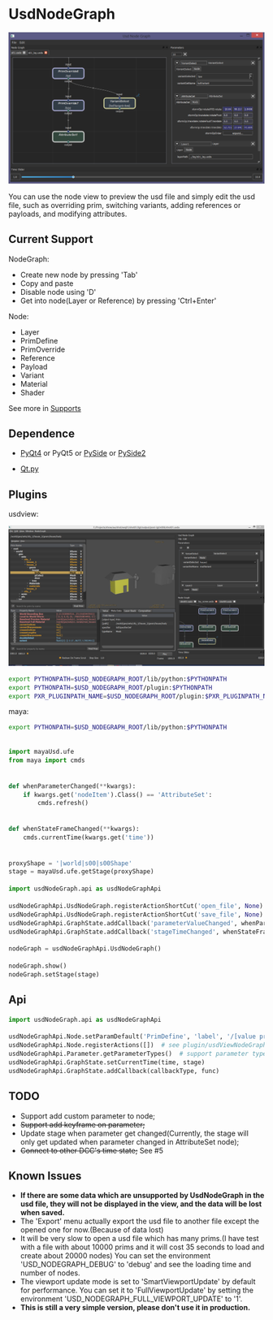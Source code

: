 # UsdNodeGraph

![screenshot01](screenshot/screenshot01.png)

You can use the node view to preview the usd file and simply edit the usd file, such as overriding prim, switching variants, adding references or payloads, and modifying attributes.


## Current Support

NodeGraph:
+ Create new node by pressing 'Tab'
+ Copy and paste
+ Disable node using 'D'
+ Get into node(Layer or Reference) by pressing 'Ctrl+Enter'

Node:
+ Layer
+ PrimDefine
+ PrimOverride
+ Reference
+ Payload
+ Variant
+ Material
+ Shader

See more in [Supports](Supports.md)

## Dependence

+ [PyQt4](https://www.lfd.uci.edu/~gohlke/pythonlibs/#pyqt4)
or PyQt5
or [PySide](https://www.lfd.uci.edu/~gohlke/pythonlibs/#pyside)
or [PySide2](http://download.qt.io/snapshots/ci/pyside/)

+ [Qt.py](https://github.com/mottosso/Qt)


## Plugins

usdview:

![screenshot01](screenshot/screenshot02.png)

```bash
export PYTHONPATH=$USD_NODEGRAPH_ROOT/lib/python:$PYTHONPATH
export PYTHONPATH=$USD_NODEGRAPH_ROOT/plugin:$PYTHONPATH
export PXR_PLUGINPATH_NAME=$USD_NODEGRAPH_ROOT/plugin:$PXR_PLUGINPATH_NAME
```

maya:
```bash
export PYTHONPATH=$USD_NODEGRAPH_ROOT/lib/python:$PYTHONPATH
```

```python

import mayaUsd.ufe
from maya import cmds


def whenParameterChanged(**kwargs):
    if kwargs.get('nodeItem').Class() == 'AttributeSet':
        cmds.refresh()


def whenStateFrameChanged(**kwargs):
    cmds.currentTime(kwargs.get('time'))


proxyShape = '|world|s00|s00Shape'
stage = mayaUsd.ufe.getStage(proxyShape)

import usdNodeGraph.api as usdNodeGraphApi

usdNodeGraphApi.UsdNodeGraph.registerActionShortCut('open_file', None)
usdNodeGraphApi.UsdNodeGraph.registerActionShortCut('save_file', None)
usdNodeGraphApi.GraphState.addCallback('parameterValueChanged', whenParameterChanged)
usdNodeGraphApi.GraphState.addCallback('stageTimeChanged', whenStateFrameChanged)

nodeGraph = usdNodeGraphApi.UsdNodeGraph()

nodeGraph.show()
nodeGraph.setStage(stage)
```


## Api
```python
import usdNodeGraph.api as usdNodeGraphApi

usdNodeGraphApi.Node.setParamDefault('PrimDefine', 'label', '/[value primName]')
usdNodeGraphApi.Node.registerActions([])  # see plugin/usdViewNodeGraph.py example
usdNodeGraphApi.Parameter.getParameterTypes()  # support parameter types
usdNodeGraphApi.GraphState.setCurrentTime(time, stage)
usdNodeGraphApi.GraphState.addCallback(callbackType, func)

```


## TODO
+ Support add custom parameter to node;
+ ~~Support add keyframe on parameter;~~
+ Update stage when parameter get changed(Currently, the stage will only get updated when parameter changed in AttributeSet node);
+ ~~Connect to other DCC's time state;~~ See #5


## Known Issues

+ **If there are some data which are unsupported by UsdNodeGraph in the usd file, they will not be displayed in the view, and the data will be lost when saved.**
+ The 'Export' menu actually export the usd file to another file except the opened one for now.(Because of data lost)
+ It will be very slow to open a usd file which has many prims.(I have test with a file with about 10000 prims and it will cost 35 seconds to load and create about 20000 nodes) You can set the environment 'USD_NODEGRAPH_DEBUG' to 'debug' and see the loading time and number of nodes.
+ The viewport update mode is set to 'SmartViewportUpdate' by default for performance. You can set it to 'FullViewportUpdate' by setting the environment 'USD_NODEGRAPH_FULL_VIEWPORT_UPDATE' to '1'.
+ **This is still a very simple version, please don't use it in production.**
